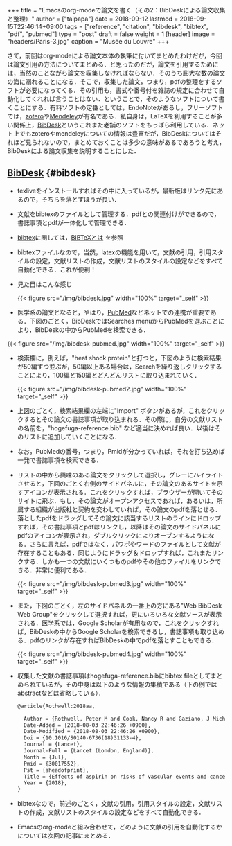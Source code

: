 +++
title = "Emacsのorg-modeで論文を書く（その2：BibDeskによる論文収集と整理）"
author = ["taipapa"]
date = 2018-09-12
lastmod = 2018-09-15T22:46:14+09:00
tags = ["reference", "citation", "bibdesk", "bibtex", "pdf", "pubmed"]
type = "post"
draft = false
weight = 1
[header]
  image = "headers/Paris-3.jpg"
  caption = "Musée du Louvre"
+++

さて，前回はorg-modeによる論文本体の執筆に付いてまとめたわけだが，今回は論文引用の方法についてまとめる．と思ったのだが，論文を引用するためには，当然のことながら論文を収集しなければならない．そのうち膨大な数の論文の海に溺れることになる．そこで，収集した論文，つまり，pdfの整理をするソフトが必要になってくる．その引用も，書式や番号付を雑誌の規定に合わせて自動化してくれれば言うことはない．ということで，そのようなソフトについて書くことにする．有料ソフトの定番としては，EndoNoteがあるし，フリーソフトでは，[zotero](https://www.zotero.org)や[Mendeley](https://www.mendeley.com/?switchedFrom=)が有名である．私自身は，LaTeXを利用することが多い関係上，[BibDesk](https://bibdesk.sourceforge.io)というこれまた老舗のソフトをもっぱら利用している．ネット上でもzoteroやmendeleyについての情報は豊富だが，BibDeskについてはそれほど見られないので，まとめておくことは多少の意味があるであろうと考え，BibDeskによる論文収集を説明することにした．


## [BibDesk](https://bibdesk.sourceforge.io) {#bibdesk}

-   texliveをインストールすればその中に入っているが，最新版はリンク先にあるので，そちらを落とすほうが良い．
-   文献をbibtexのファイルとして管理する．pdfとの関連付けができるので，書誌事項とpdfが一体化して管理できる．
-   [bibtex](http://www.bibtex.org)に関しては，[BiBTeXとは](https://qiita.com/SUZUKI%5FMasaya/items/14f9727845e020f8e7e9) を参照
-   bibtexファイルなので，当然，latexの機能を用いて，文献の引用，引用スタイルの設定，文献リストの作成，文献リストのスタイルの設定などをすべて自動化できる．これが便利！
-   見た目はこんな感じ

    {{< figure src="/img/bibdesk.jpg" width="100%" target="_self" >}}

-   医学系の論文となると，やはり，[PubMed](https://www.ncbi.nlm.nih.gov/pubmed)などネットでの連携が重要である．下図のごとく，BibDeskではSearches menuからPubMedを選ぶことにより，BibDeskの中からPubMedを検索できる．

{{< figure src="/img/bibdesk-pubmed.jpg" width="100%" target="_self" >}}

-   検索欄に，例えば，"heat shock protein"と打つと，下図のように検索結果が50編ずつ並ぶが，50編以上ある場合は，Searchを繰り返しクリックすることにより，100編と150編とどんどんリストに取り込まれていく．

    {{< figure src="/img/bibdesk-pubmed2.jpg" width="100%" target="_self" >}}

-   上図のごとく，検索結果欄の左端に"Import" ボタンがあるが，これをクリックするとその論文の書誌事項が取り込まれる．その際に，自分の文献リストの名前を，"hogefuga-reference.bib" など適当に決めれば良い．以後はそのリストに追加していくことになる．

-   なお，PubMedの番号，つまり，Pmidが分かっていれば，それを打ち込めば一発で書誌事項を検索できる．

-   リストの中から興味のある論文をクリックして選択し，グレーにハイライトさせると，下図のごとく右側のサイドパネルに，その論文のあるサイトを示すアイコンが表示される．これをクリックすれば，ブラウザーが開いてそのサイトに飛ぶ．もし，その論文がオープンアクセスであれば，あるいは，所属する組織が出版社と契約を交わしていれば，その論文のpdfを落とせる．落としたpdfをドラッグしてその論文に該当するリストのラインにドロップすれば，その書誌事項とpdfはリンクし，以降はその論文のサイドパネルにpdfのアイコンが表示され，ダブルクリックによりオープンするようになる．さらに言えば，pdfではなく，パワポやワードのファイルとして文献が存在することもある．同じようにドラッグ＆ドロップすれば，これまたリンクする．しかも一つの文献にいくつものpdfやその他のファイルをリンクできる．非常に便利である．

    {{< figure src="/img/bibdesk-pubmed3.jpg" width="100%" target="_self" >}}

-   また，下図のごとく，左のサイドパネルの一番上の方にある"Web BibDesk Web Group"をクリックして選択すれば，更にいろいろな文献ソースが表示される．医学系では，Google Scholarが有用なので，これをクリックすれば，BibDeskの中からGoogle Scholarを検索できるし，書誌事項も取り込める．pdfのリンクが存在すればBibDeskの中でpdfを落とすこともできる．

    {{< figure src="/img/bibdesk-pubmed4.jpg" width="100%" target="_self" >}}

-   収集した文献の書誌事項はhogefuga-reference.bibにbibtex fileとしてまとめられているが，その中身は以下のような情報の集積である（下の例ではabstractなどは省略している）．

    ```tex
    @article{Rothwell:2018aa,

      Author = {Rothwell, Peter M and Cook, Nancy R and Gaziano, J Michael and Price, Jacqueline F and Belch, Jill F F and Roncaglioni, Maria Carla and Morimoto, Takeshi and Mehta, Ziyah},
      Date-Added = {2018-08-03 22:46:26 +0900},
      Date-Modified = {2018-08-03 22:46:26 +0900},
      Doi = {10.1016/S0140-6736(18)31133-4},
      Journal = {Lancet},
      Journal-Full = {Lancet (London, England)},
      Month = {Jul},
      Pmid = {30017552},
      Pst = {aheadofprint},
      Title = {Effects of aspirin on risks of vascular events and cancer according to bodyweight and dose: analysis of individual patient data from randomised trials},
      Year = {2018},
    }
    ```

-   bibtexなので，前述のごとく，文献の引用，引用スタイルの設定，文献リストの作成，文献リストのスタイルの設定などをすべて自動化できる．

-   Emacsのorg-modeと組み合わせて，どのように文献の引用を自動化するかについては次回の記事にまとめる．
